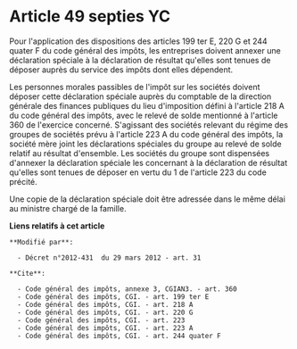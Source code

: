 # Article 49 septies YC

Pour l'application des dispositions des articles 199 ter E, 220 G et 244 quater F du code général des impôts, les entreprises
doivent annexer une déclaration spéciale à la déclaration de résultat qu'elles sont tenues de déposer auprès du service des
impôts dont elles dépendent. 

Les personnes morales passibles de l'impôt sur les sociétés doivent déposer cette déclaration spéciale auprès du comptable de
la direction générale des finances publiques du lieu d'imposition défini à l'article 218 A du code général des impôts, avec
le relevé de solde mentionné à l'article 360 de l'exercice concerné. S'agissant des sociétés relevant du régime des groupes
de sociétés prévu à l'article 223 A du code général des impôts, la société mère joint les déclarations spéciales du groupe au
relevé de solde relatif au résultat d'ensemble. Les sociétés du groupe sont dispensées d'annexer la déclaration spéciale les
concernant à la déclaration de résultat qu'elles sont tenues de déposer en vertu du 1 de l'article 223 du code précité. 

Une copie de la déclaration spéciale doit être adressée dans le même délai au ministre chargé de la famille.

**Liens relatifs à cet article**

	**Modifié par**:

	  - Décret n°2012-431  du 29 mars 2012 - art. 31

	**Cite**:

	  - Code général des impôts, annexe 3, CGIAN3. - art. 360
	  - Code général des impôts, CGI. - art. 199 ter E
	  - Code général des impôts, CGI. - art. 218 A
	  - Code général des impôts, CGI. - art. 220 G
	  - Code général des impôts, CGI. - art. 223
	  - Code général des impôts, CGI. - art. 223 A
	  - Code général des impôts, CGI. - art. 244 quater F
